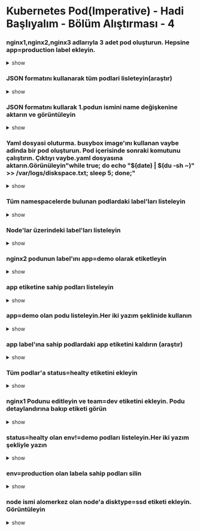 # Kubernetes Pod(Imperative) - Hadi Başlıyalım - Bölüm Alıştırması - 4

### nginx1,nginx2,nginx3 adlarıyla 3 adet pod oluşturun. Hepsine app=production label ekleyin.

<details><summary>show</summary>
<p>

```bash
kubectl run nginx1 --image=nginx --restart=Never --labels=app=production
kubectl run nginx2 --image=nginx --restart=Never --labels=app=production
kubectl run nginx3 --image=nginx --restart=Never --labels=app=production
```

</p>
</details>

### JSON formatını kullanarak tüm podlari lisleteyin(araştır)

<details><summary>show</summary>
<p>

```bash
kubectl get pods -o=jsonpath="{.items[*]['metadata.name']}"
```

</p>
</details>


### JSON formatını kullarak 1.podun ismini name değişkenine aktarın ve görüntüleyin

<details><summary>show</summary>
<p>

```bash
$name=kubectl get pods -o=jsonpath="{.items[1]['metadata.name']}"
echo $name
```

</p>
</details>

### Yaml dosyasi oluturma. busybox image'ını kullanan vaybe adinda bir pod oluşturun. Pod içerisinde sonraki komutunu çalıştırın. Çıktıyı vaybe.yaml dosyasına aktarın.Görünüleyin"while true; do echo "$(date) | $(du -sh ~)" >> /var/logs/diskspace.txt; sleep 5; done;"

<details><summary>show</summary>
<p>

```bash
kubectl run vaybe --image=busybox --restart=Never -o yaml --dry-run -- /bin/sh -c 'while true; do echo "$(date) | $(du -sh ~)" >> /var/logs/diskspace.txt; sleep 5; done;' > vaybe.yaml
cat vaybe.yaml
```

</p>
</details>

### Tüm namespacelerde bulunan podlardaki label'ları listeleyin

<details><summary>show</summary>
<p>

```bash
kubectl get nodes --show-labels --all-namespaces
```

</p>
</details>

### Node'lar üzerindeki label'ları listeleyin

<details><summary>show</summary>
<p>

```bash
kubectl get pods --show-labels
```

</p>
</details>


### nginx2 podunun label'ını app=demo olarak etiketleyin

<details><summary>show</summary>
<p>

```bash
kubectl label po nginx2 app=demo --overwrite
```

</p>
</details>


### app etiketine sahip podları listeleyin

<details><summary>show</summary>
<p>

```bash
kubectl get po -L app
```

</p>
</details>

### app=demo olan podu listeleyin.Her iki yazım şeklinide kullanın

<details><summary>show</summary>
<p>

```bash
kubectl get po -l app=demo
# or
kubectl get po -l 'app in (demo)'
```

</p>
</details>

### app label'ına sahip podlardaki app etiketini kaldırın (araştır)

<details><summary>show</summary>
<p>

```bash
kubectl label po nginx1 nginx2 nginx3 app-
# veya
kubectl label po nginx{1..3} app-
```

</p>
</details>

### Tüm podlar'a status=healty etiketini ekleyin

<details><summary>show</summary>
<p>

```bash
kubectl label pods --all status=healthy
```

</p>
</details>


### nginx1 Podunu editleyin ve team=dev etiketini ekleyin. Podu detaylandırına bakıp etiketi görün

<details><summary>show</summary>
<p>

```bash
kubectl run busybox --image=busybox --command --restart=Never -- env
kubectl logs busybox
```

</p>
</details>

### status=healty olan env!=demo podları listeleyin.Her iki yazım şekliyle yazın

<details><summary>show</summary>
<p>

```bash
kubectl get po -l "status=healty,env!=demo"
#veya
kubectl get po -l "status in (healty),env notin (demo)"
```

</p>
</details>

### env=production olan labela sahip podları silin

<details><summary>show</summary>
<p>

```bash
kubectl delete pods -l "env=production"
```

</p>
</details>

### node ismi alomerkez olan node'a disktype=ssd etiketi ekleyin. Görüntüleyin

<details><summary>show</summary>
<p>

```bash
kubectl label nodes alomerkez disktype=ssd
kubectl describe node alomerkez
#veya
kubectl get nodes --show-labels
```

</p>
</details>
